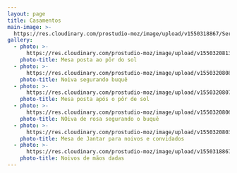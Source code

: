```yaml
---
layout: page
title: Casamentos
main-image: >-
  https://res.cloudinary.com/prostudio-moz/image/upload/v1550318867/Servicos/Casamentos/maosdecasalindianorecemcasado.jpg
gallery:
  - photo: >-
      https://res.cloudinary.com/prostudio-moz/image/upload/v1550320813/Servicos/Casamentos/_MG_3615.jpg
    photo-title: Mesa posta ao pôr do sol
  - photo: >-
      https://res.cloudinary.com/prostudio-moz/image/upload/v1550320808/Servicos/Casamentos/_MG_4573.jpg
    photo-title: Noiva segurando buquê
  - photo: >-
      https://res.cloudinary.com/prostudio-moz/image/upload/v1550320807/Servicos/Casamentos/_MG_3620.jpg
    photo-title: Mesa posta após o pôr de sol
  - photo: >-
      https://res.cloudinary.com/prostudio-moz/image/upload/v1550320806/Servicos/Casamentos/_MG_4554.jpg
    photo-title: NOiva de rosa segurando o buquê
  - photo: >-
      https://res.cloudinary.com/prostudio-moz/image/upload/v1550320803/Servicos/Casamentos/_MG_3612.jpg
    photo-title: Mesa de Jantar para noivos e convidados
  - photo: >-
      https://res.cloudinary.com/prostudio-moz/image/upload/v1550318867/Servicos/Casamentos/maosdecasalindianorecemcasado.jpg
    photo-title: Noivos de mãos dadas
---
```



